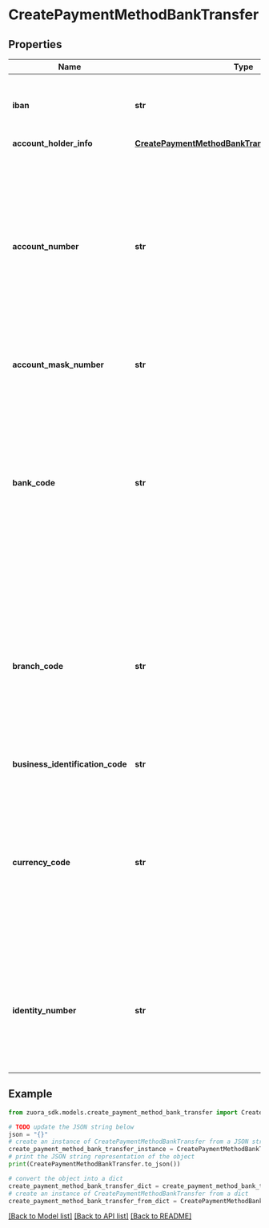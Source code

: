 # CreatePaymentMethodBankTransfer


## Properties

Name | Type | Description | Notes
------------ | ------------- | ------------- | -------------
**iban** | **str** | The International Bank Account Number. This field is required if the &#x60;type&#x60; field is set to &#x60;SEPA&#x60;.  | [optional] 
**account_holder_info** | [**CreatePaymentMethodBankTransferAccountHolderInfo**](CreatePaymentMethodBankTransferAccountHolderInfo.md) |  | [optional] 
**account_number** | **str** | The number of the customer&#39;s bank account. This field is required for the following bank transfer payment methods:   - Direct Entry AU (&#x60;Becs&#x60;)   - Direct Debit NZ (&#x60;Becsnz&#x60;)   - Direct Debit UK (&#x60;Bacs&#x60;)   - Denmark Direct Debit (&#x60;Betalingsservice&#x60;)   - Sweden Direct Debit (&#x60;Autogiro&#x60;)   - Canadian Pre-Authorized Debit (&#x60;PAD&#x60;)  | [optional] 
**account_mask_number** | **str** | The masked account number of the payment method.  | [optional] 
**bank_code** | **str** | The sort code or number that identifies the bank. This is also known as the sort code. This field is required for the following bank transfer payment methods:   - Direct Debit UK (&#x60;Bacs&#x60;)   - Denmark Direct Debit (&#x60;Betalingsservice&#x60;)   - Direct Debit NZ (&#x60;Becsnz&#x60;)   - Canadian Pre-Authorized Debit (&#x60;PAD&#x60;)  | [optional] 
**branch_code** | **str** | The branch code of the bank used for direct debit. This field is required for the following bank transfer payment methods:   - Sweden Direct Debit (&#x60;Autogiro&#x60;)   - Direct Entry AU (&#x60;Becs&#x60;)   - Direct Debit NZ (&#x60;Becsnz&#x60;)   - Canadian Pre-Authorized Debit (&#x60;PAD&#x60;)  | [optional] 
**business_identification_code** | **str** | The BIC code used for SEPA.  | [optional] 
**currency_code** | **str** | The currency used for payment method authorization.  If this field is not specified, &#x60;currency&#x60; specified for the account is used for payment method authorization. If no currency is specified for the account, the default currency of the account is then used.  | [optional] 
**identity_number** | **str** | The identity number of the customer. This field is required for the following bank transfer payment methods:   - Denmark Direct Debit (&#x60;Betalingsservice&#x60;)   - Sweden Direct Debit (&#x60;Autogiro&#x60;)  | [optional] 

## Example

```python
from zuora_sdk.models.create_payment_method_bank_transfer import CreatePaymentMethodBankTransfer

# TODO update the JSON string below
json = "{}"
# create an instance of CreatePaymentMethodBankTransfer from a JSON string
create_payment_method_bank_transfer_instance = CreatePaymentMethodBankTransfer.from_json(json)
# print the JSON string representation of the object
print(CreatePaymentMethodBankTransfer.to_json())

# convert the object into a dict
create_payment_method_bank_transfer_dict = create_payment_method_bank_transfer_instance.to_dict()
# create an instance of CreatePaymentMethodBankTransfer from a dict
create_payment_method_bank_transfer_from_dict = CreatePaymentMethodBankTransfer.from_dict(create_payment_method_bank_transfer_dict)
```
[[Back to Model list]](../README.md#documentation-for-models) [[Back to API list]](../README.md#documentation-for-api-endpoints) [[Back to README]](../README.md)


